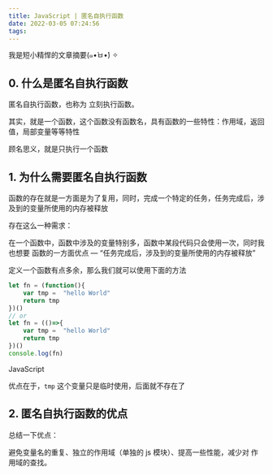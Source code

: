 ```yaml
---
title: JavaScript | 匿名自执行函数
date: 2022-03-05 07:24:56
tags:
---
```


我是短小精悍的文章摘要(๑•̀ㅂ•́) ✧

<!-- more -->

## 0. 什么是匿名自执行函数

匿名自执行函数，也称为 立刻执行函数。

其实，就是一个函数，这个函数没有函数名，具有函数的一些特性：作用域，返回值，局部变量等等特性

顾名思义，就是只执行一个函数

## 1. 为什么需要匿名自执行函数

函数的存在就是一方面是为了复用，同时，完成一个特定的任务，任务完成后，涉及到的变量所使用的内存被释放           

存在这么一种需求：

在一个函数中，函数中涉及的变量特别多，函数中某段代码只会使用一次，同时我也想要 函数的一方面优点 — “任务完成后，涉及到的变量所使用的内存被释放”

定义一个函数有点多余，那么我们就可以使用下面的方法

```javascript
let fn = (function(){
    var tmp =  "hello World"
    return tmp
})()
// or
let fn = (()=>{
    var tmp =  "hello World"
    return tmp
})()
console.log(fn)
```

JavaScript

优点在于，`tmp` 这个变量只是临时使用，后面就不存在了

## 2. 匿名自执行函数的优点

总结一下优点：

避免变量名的重复、独立的作用域（单独的 js 模块）、提高一些性能，减少对 作用域的查找。